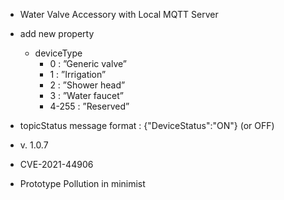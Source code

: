 - Water Valve Accessory with Local MQTT Server

- add new property
  - deviceType 
    - 0 : ”Generic valve”
    - 1 : ”Irrigation”
    - 2 : ”Shower head”
    - 3 : ”Water faucet”
    - 4-255 : ”Reserved”
 
 - topicStatus message format : {"DeviceStatus":"ON"} (or OFF)

- v. 1.0.7
 - CVE-2021-44906
  - Prototype Pollution in minimist

